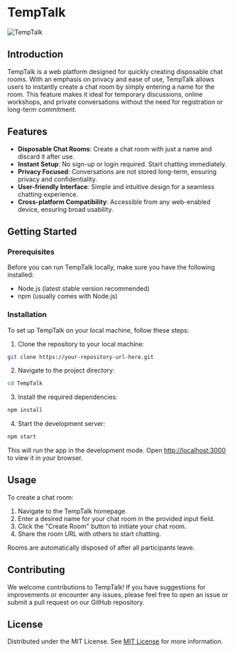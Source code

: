 # TempTalk

![TempTalk](/resources/temptalk.gif)

## Introduction
TempTalk is a web platform designed for quickly creating disposable chat rooms. With an emphasis on privacy and ease of use, TempTalk allows users to instantly create a chat room by simply entering a name for the room. This feature makes it ideal for temporary discussions, online workshops, and private conversations without the need for registration or long-term commitment.

## Features
- **Disposable Chat Rooms**: Create a chat room with just a name and discard it after use.
- **Instant Setup**: No sign-up or login required. Start chatting immediately.
- **Privacy Focused**: Conversations are not stored long-term, ensuring privacy and confidentiality.
- **User-friendly Interface**: Simple and intuitive design for a seamless chatting experience.
- **Cross-platform Compatibility**: Accessible from any web-enabled device, ensuring broad usability.

## Getting Started

### Prerequisites
Before you can run TempTalk locally, make sure you have the following installed:
- Node.js (latest stable version recommended)
- npm (usually comes with Node.js)

### Installation
To set up TempTalk on your local machine, follow these steps:

1. Clone the repository to your local machine:
```bash
git clone https://your-repository-url-here.git
```

2. Navigate to the project directory:
```bash
cd TempTalk
```

3. Install the required dependencies:
```bash
npm install
```

4. Start the development server:
```bash
npm start
```

This will run the app in the development mode. Open [http://localhost:3000](http://localhost:3000) to view it in your browser.

## Usage
To create a chat room:

1. Navigate to the TempTalk homepage.
2. Enter a desired name for your chat room in the provided input field.
3. Click the "Create Room" button to initiate your chat room.
4. Share the room URL with others to start chatting.

Rooms are automatically disposed of after all participants leave.

## Contributing
We welcome contributions to TempTalk! If you have suggestions for improvements or encounter any issues, please feel free to open an issue or submit a pull request on our GitHub repository.

## License
Distributed under the MIT License. See [MIT License](LICENSE) for more information.
